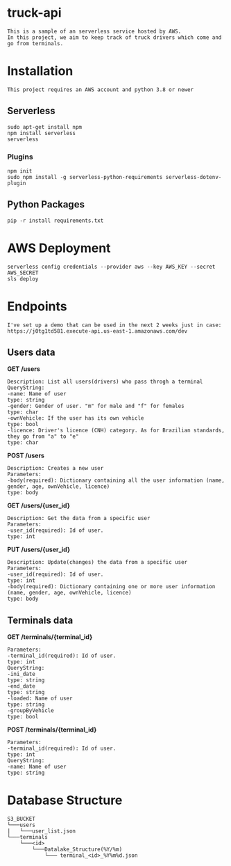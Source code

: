 # truck-api
```
This is a sample of an serverless service hosted by AWS.
In this project, we aim to keep track of truck drivers which come and go from terminals.
```


# Installation
```
This project requires an AWS account and python 3.8 or newer
```

## Serverless

```
sudo apt-get install npm
npm install serverless
serverless
```

### Plugins
```
npm init
sudo npm install -g serverless-python-requirements serverless-dotenv-plugin
```
## Python Packages
```
pip -r install requirements.txt
```

# AWS Deployment
```
serverless config credentials --provider aws --key AWS_KEY --secret AWS_SECRET
sls deploy
```

# Endpoints
```
I've set up a demo that can be used in the next 2 weeks just in case:
https://j0tg1td581.execute-api.us-east-1.amazonaws.com/dev
```
## Users data
**GET     /users**
```
Description: List all users(drivers) who pass throgh a terminal
QueryString:
-name: Name of user
type: string
-gender: Gender of user. "m" for male and "f" for females
type: char
-ownVehicle: If the user has its own vehicle
type: bool
-licence: Driver's licence (CNH) category. As for Brazilian standards, they go from "a" to "e"
type: char
```
**POST    /users**
```
Description: Creates a new user
Parameters:
-body(required): Dictionary containing all the user information (name, gender, age, ownVehicle, licence)
type: body
```

**GET     /users/{user_id}**
```
Description: Get the data from a specific user
Parameters:
-user_id(required): Id of user.
type: int
```

**PUT     /users/{user_id}**
```
Description: Update(changes) the data from a specific user
Parameters:
-user_id(required): Id of user.
type: int
-body(required): Dictionary containing one or more user information (name, gender, age, ownVehicle, licence)
type: body
```

## Terminals data


**GET     /terminals/{terminal_id}**
```
Parameters:
-terminal_id(required): Id of user.
type: int
QueryString:
-ini_date
type: string
-end_date
type: string
-loaded: Name of user
type: string
-groupByVehicle
type: bool
```

**POST    /terminals/{terminal_id}**
```
Parameters:
-terminal_id(required): Id of user.
type: int
QueryString:
-name: Name of user
type: string
```

# Database Structure
```
S3_BUCKET
└───users
|   └───user_list.json
└───terminals
    └───<id>
        └───Datalake_Structure(%Y/%m)
            └─── terminal_<id>_%Y%m%d.json
```
